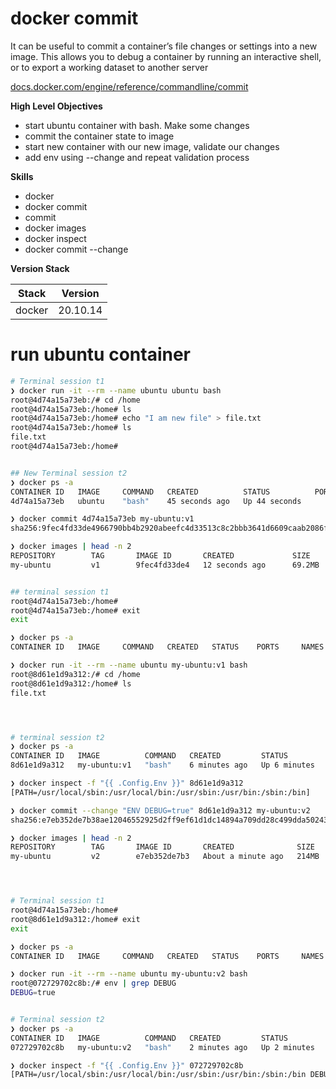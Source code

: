 # docker commit

It can be useful to commit a container’s file changes or settings into a new image. 
This allows you to debug a container by running an interactive shell, or to export a working dataset to another server

[docs.docker.com/engine/reference/commandline/commit](https://docs.docker.com/engine/reference/commandline/commit)

**High Level Objectives**
- start ubuntu container with bash. Make some changes
- commit the container state to image
- start new container with our new image, validate our changes
- add env using --change and repeat validation process

**Skills**
- docker
- docker commit
- commit
- docker images
- docker inspect
- docker commit --change


**Version Stack**

| Stack  | Version   |
|--------|-----------|
| docker | 20.10.14  |


# run ubuntu container

```bash
# Terminal session t1
❯ docker run -it --rm --name ubuntu ubuntu bash
root@4d74a15a73eb:/# cd /home
root@4d74a15a73eb:/home# ls
root@4d74a15a73eb:/home# echo "I am new file" > file.txt
root@4d74a15a73eb:/home# ls
file.txt
root@4d74a15a73eb:/home#


## New Terminal session t2
❯ docker ps -a
CONTAINER ID   IMAGE     COMMAND   CREATED          STATUS          PORTS     NAMES
4d74a15a73eb   ubuntu    "bash"    45 seconds ago   Up 44 seconds             ubuntu

❯ docker commit 4d74a15a73eb my-ubuntu:v1                             
sha256:9fec4fd33de4966790bb4b2920abeefc4d33513c8c2bbb3641d6609caab2086f

❯ docker images | head -n 2              
REPOSITORY        TAG       IMAGE ID       CREATED             SIZE
my-ubuntu         v1        9fec4fd33de4   12 seconds ago      69.2MB


## terminal session t1
root@4d74a15a73eb:/home#
root@4d74a15a73eb:/home# exit
exit

❯ docker ps -a                                 
CONTAINER ID   IMAGE     COMMAND   CREATED   STATUS    PORTS     NAMES

❯ docker run -it --rm --name ubuntu my-ubuntu:v1 bash
root@8d61e1d9a312:/# cd /home
root@8d61e1d9a312:/home# ls
file.txt




# terminal session t2
❯ docker ps -a             
CONTAINER ID   IMAGE          COMMAND   CREATED         STATUS         PORTS     NAMES
8d61e1d9a312   my-ubuntu:v1   "bash"    6 minutes ago   Up 6 minutes             ubuntu

❯ docker inspect -f "{{ .Config.Env }}" 8d61e1d9a312
[PATH=/usr/local/sbin:/usr/local/bin:/usr/sbin:/usr/bin:/sbin:/bin]

❯ docker commit --change "ENV DEBUG=true" 8d61e1d9a312 my-ubuntu:v2
sha256:e7eb352de7b38ae12046552925d2ff9ef61d1dc14894a709dd28c499dda50243

❯ docker images | head -n 2                                        
REPOSITORY        TAG       IMAGE ID       CREATED              SIZE
my-ubuntu         v2        e7eb352de7b3   About a minute ago   214MB




# Terminal session t1
root@4d74a15a73eb:/home#
root@8d61e1d9a312:/home# exit
exit

❯ docker ps -a                                       
CONTAINER ID   IMAGE     COMMAND   CREATED   STATUS    PORTS     NAMES

❯ docker run -it --rm --name ubuntu my-ubuntu:v2 bash
root@072729702c8b:/# env | grep DEBUG
DEBUG=true


# Terminal session t2
❯ docker ps -a             
CONTAINER ID   IMAGE          COMMAND   CREATED         STATUS         PORTS     NAMES
072729702c8b   my-ubuntu:v2   "bash"    2 minutes ago   Up 2 minutes             ubuntu

❯ docker inspect -f "{{ .Config.Env }}" 072729702c8b            
[PATH=/usr/local/sbin:/usr/local/bin:/usr/sbin:/usr/bin:/sbin:/bin DEBUG=true]
```